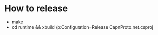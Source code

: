 How to release
==============

* make
* cd runtime && xbuild /p:Configuration=Release CapnProto.net.csproj
